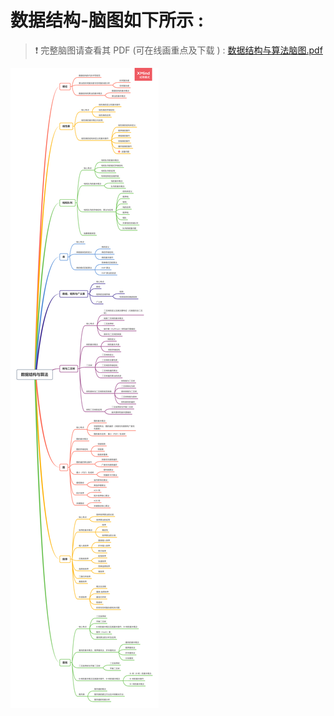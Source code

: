 # 数据结构-脑图如下所示 :

> ❗ 完整脑图请查看其 PDF (可在线画重点及下载 ) : [数据结构与算法脑图.pdf](https://course.studynote.life/xmind/408/数据结构与算法/数据结构与算法.pdf)

![ ](../../xmind/408/数据结构与算法/数据结构与算法.png)
